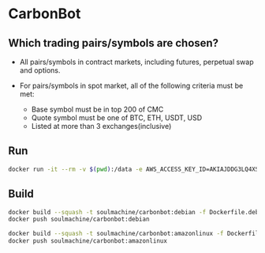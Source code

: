 # CarbonBot

## Which trading pairs/symbols are chosen?

- All pairs/symbols in contract markets, including futures, perpetual swap and options.
- For pairs/symbols in spot market, all of the following criteria must be met:

    - Base symbol must be in top 200 of CMC
    - Quote symbol must be one of BTC, ETH, USDT, USD
    - Listed at more than 3 exchanges(inclusive)

## Run

```bash
docker run -it --rm -v $(pwd):/data -e AWS_ACCESS_KEY_ID=AKIAJDDG3LQ4XSBLKFJQ -e AWS_SECRET_ACCESS_KEY="29W4ruPHL+PtFtjNaDmClP8s4mBqzbmkbtKSr7Bx" -e AWS_S3_DIR="s3://your_path" soulmachine/carbonbot:debian pm2-runtime start pm2.trade.config.js

```

## Build

```bash
docker build --squash -t soulmachine/carbonbot:debian -f Dockerfile.debian .
docker push soulmachine/carbonbot:debian

docker build --squash -t soulmachine/carbonbot:amazonlinux -f Dockerfile.amazonlinux .
docker push soulmachine/carbonbot:amazonlinux
```
